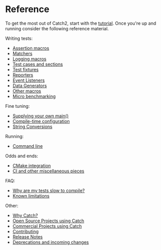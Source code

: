 <a id="top"></a>
# Reference

To get the most out of Catch2, start with the [tutorial](tutorial.md#top).
Once you're up and running consider the following reference material.

Writing tests:
* [Assertion macros](assertions.md#top)
* [Matchers](matchers.md#top)
* [Logging macros](logging.md#top)
* [Test cases and sections](test-cases-and-sections.md#top)
* [Test fixtures](test-fixtures.md#top)
* [Reporters](reporters.md#top)
* [Event Listeners](event-listeners.md#top)
* [Data Generators](generators.md#top)
* [Other macros](other-macros.md#top)
* [Micro benchmarking](benchmarks.md#top)

Fine tuning:
* [Supplying your own main()](own-main.md#top)
* [Compile-time configuration](configuration.md#top)
* [String Conversions](tostring.md#top)

Running:
* [Command line](command-line.md#top)

Odds and ends:
* [CMake integration](cmake-integration.md#top)
* [CI and other miscellaneous pieces](ci-and-misc.md#top)

FAQ:
* [Why are my tests slow to compile?](slow-compiles.md#top)
* [Known limitations](limitations.md#top)
 
Other:
* [Why Catch?](why-catch.md#top)
* [Open Source Projects using Catch](opensource-users.md#top)
* [Commercial Projects using Catch](commercial-users.md#top)
* [Contributing](contributing.md#top)
* [Release Notes](release-notes.md#top)
* [Deprecations and incoming changes](deprecations.md#top)
